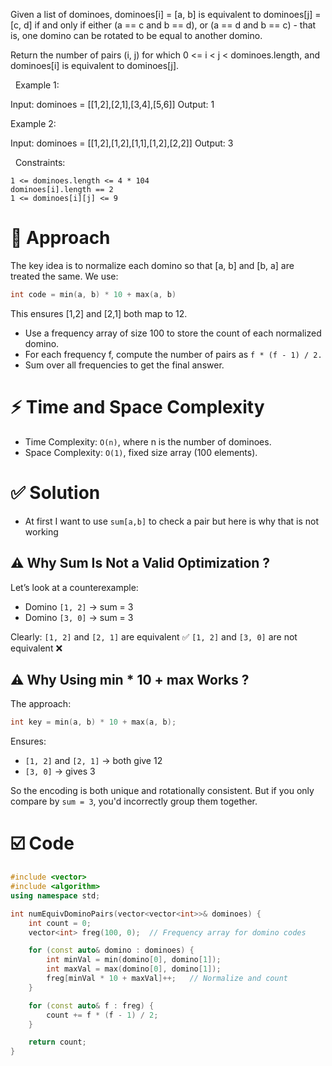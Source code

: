 Given a list of dominoes, dominoes[i] = [a, b] is equivalent to dominoes[j] = [c, d] if and only if either (a == c and b == d), or (a == d and b == c) - that is, one domino can be rotated to be equal to another domino.

Return the number of pairs (i, j) for which 0 <= i < j < dominoes.length, and dominoes[i] is equivalent to dominoes[j].

 
Example 1:

Input: dominoes = [[1,2],[2,1],[3,4],[5,6]]
Output: 1


Example 2:

Input: dominoes = [[1,2],[1,2],[1,1],[1,2],[2,2]]
Output: 3


 
Constraints:


	1 <= dominoes.length <= 4 * 104
	dominoes[i].length == 2
	1 <= dominoes[i][j] <= 9

# 🧠 Approach 
The key idea is to normalize each domino so that [a, b] and [b, a] are treated the same. We use:
```c++
int code = min(a, b) * 10 + max(a, b)
```

This ensures [1,2] and [2,1] both map to 12.
- Use a frequency array of size 100 to store the count of each normalized domino.
- For each frequency f, compute the number of pairs as `f * (f - 1) / 2.`
- Sum over all frequencies to get the final answer.

# ⚡ Time and Space Complexity
- Time Complexity: `O(n)`, where n is the number of dominoes.
- Space Complexity: `O(1)`, fixed size array (100 elements).

# ✅ Solution 
- At first I want to use `sum[a,b]` to check a pair but here is why that is not working 
## ⚠️ Why Sum Is Not a Valid Optimization ?

Let’s look at a counterexample:
- Domino `[1, 2]` → sum = 3
- Domino `[3, 0]` → sum = 3

Clearly:
`[1, 2]` and `[2, 1]` are equivalent ✅
`[1, 2]` and `[3, 0]` are not equivalent ❌

## ⚠️ Why Using min * 10 + max Works ?
The approach:
```cpp
int key = min(a, b) * 10 + max(a, b);
```
Ensures:
- `[1, 2]` and `[2, 1]` → both give 12
- `[3, 0]` → gives 3

So the encoding is both unique and rotationally consistent.
But if you only compare by `sum = 3`, you'd incorrectly group them together.

# ☑️ Code 

```c++
#include <vector>
#include <algorithm>
using namespace std;

int numEquivDominoPairs(vector<vector<int>>& dominoes) {
    int count = 0;
    vector<int> freg(100, 0);  // Frequency array for domino codes

    for (const auto& domino : dominoes) {
        int minVal = min(domino[0], domino[1]);
        int maxVal = max(domino[0], domino[1]);
        freg[minVal * 10 + maxVal]++;	// Normalize and count
    }

    for (const auto& f : freg) {
        count += f * (f - 1) / 2;
    }

    return count;
}
```


